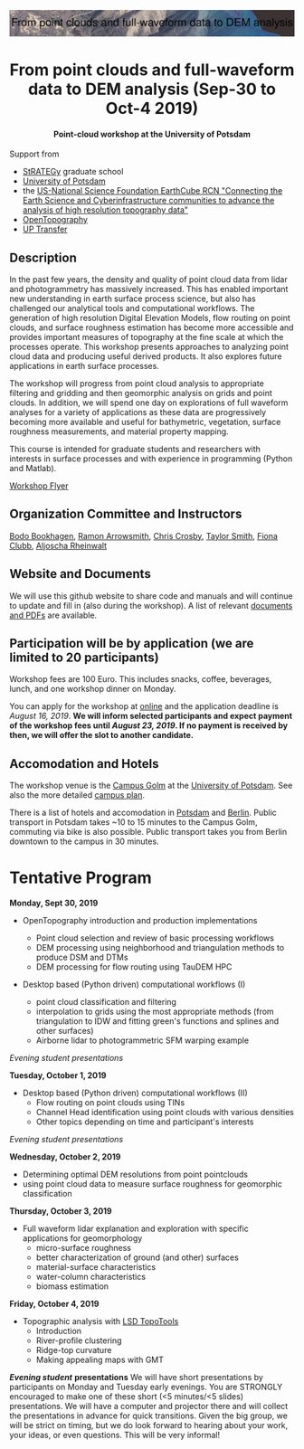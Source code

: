 ![PointCloudWorkshop-Oct2019](png/pozo_color_sca_label.png)

# <center>From point clouds and full-waveform data to DEM analysis (Sep-30 to Oct-4 2019) </center>
#### <center>Point-cloud workshop at the University of Potsdam</center>

Support from
- [StRATEGy](http://www.irtg-strategy.de/index/) graduate school
- [University of Potsdam](https://up-rs-esp.github.io/)
- the [US-National Science Foundation EarthCube RCN "Connecting the Earth Science and Cyberinfrastructure communities to advance the analysis of high resolution topography data"](https://www.nsf.gov/awardsearch/showAward?AWD_ID=1642611&HistoricalAwards=false)
- [OpenTopography](https://opentopography.org/)
- [UP Transfer](https://www.up-transfer.de/)

## Description
In the past few years, the density and quality of point cloud data from lidar and photogrammetry has massively increased. This has enabled important new understanding in earth surface process science, but also has challenged our analytical tools and computational workflows. The generation of high resolution Digital Elevation Models, flow routing on point clouds, and surface roughness estimation has become more accessible and provides important measures of topography at the fine scale at which the processes operate.  This workshop presents approaches to analyzing point cloud data and producing useful derived products. It also explores future applications in earth surface processes.

The workshop will progress from point cloud analysis to appropriate filtering and gridding and then geomorphic analysis on grids and point clouds. In addition, we will spend one day on explorations of full waveform analyses for a variety of applications as these data are progressively becoming more available and useful for bathymetric, vegetation, surface roughness measurements, and material property mapping.

This course is intended for graduate students and researchers with interests in surface processes and with experience in programming (Python and Matlab).

[Workshop Flyer](https://github.com/UP-RS-ESP/PointCloudWorkshop-Oct2019/raw/master/flyer_2019_webpage.pdf)

## Organization Committee and Instructors
[Bodo Bookhagen](https://bodobookhagen.github.io/), [Ramon Arrowsmith](https://www.public.asu.edu/~arrows/), [Chris Crosby](https://connect.unavco.org/display/per508132), [Taylor Smith](tasmith@uni-potsdam.de), [Fiona Clubb](https://fclubb.github.io/), [Aljoscha Rheinwalt](https://github.com/Rheinwalt)

## Website and Documents
We will use this github website to share code and manuals and will continue to update and fill in (also during the workshop).
A list of relevant [documents and PDFs](https://github.com/UP-RS-ESP/PointCloudWorkshop-Oct2019/tree/master/PDF) are available.

## Participation will be by application (we are limited to 20 participants)
Workshop fees are 100 Euro. This includes snacks, coffee, beverages, lunch, and one workshop dinner on Monday.

You can apply for the workshop at [online](http://tiny.cc/ivg89y) and the application deadline is *August 16, 2019*. **We will inform selected participants and expect payment of the workshop fees until *August 23, 2019*. If no payment is received by then, we will offer the slot to another candidate.**

## Accomodation and Hotels
The workshop venue is the [Campus Golm](https://www.google.com/search?tbm=lcl&ei=wI85XYfFE4rRwAKr2DE&q=Karl-Liebknecht-Stra%C3%9Fe+24-25%2C+14476+Potsdam&oq=Karl-Liebknecht-Stra%C3%9Fe+24-25%2C+14476+Potsdam&gs_l=psy-ab.3..38l3.131238.133490.0.134023.2.2.0.0.0.0.87.166.2.2.0....0...1c.1.64.psy-ab..0.1.86....0.n0oBY4Efq_Q#rlfi=hd:;si:11329416506967667491;mv:!1m2!1d52.40871997731902!2d12.974945031694851!2m2!1d52.40836002268096!2d12.974354968305148!3m12!1m3!1d339.6918546312415!2d12.974649999999999!3d52.408539999999995!2m3!1f0!2f0!3f0!3m2!1i1865!2i1715!4f13.1) at the [University of Potsdam](https://www.uni-potsdam.de/en/index.html). See also the more detailed [campus plan](https://www.uni-potsdam.de/db/zeik-portal/gm/lageplan-up.php?komplex=2).

There is a list of hotels and accomodation in [Potsdam](LINK) and [Berlin](LINK). Public transport in Potsdam takes ~10 to 15 minutes to the Campus Golm, commuting via bike is also possible. Public transport takes you from Berlin downtown to the campus in 30 minutes.

# Tentative Program
**Monday, Sept 30, 2019**
- OpenTopography introduction and production implementations
  - Point cloud selection and review of basic processing workflows
  - DEM processing using neighborhood and triangulation methods to produce DSM and DTMs
  - DEM processing for flow routing using TauDEM HPC

- Desktop based (Python driven) computational workflows (I)
  - point cloud classification and filtering
  - interpolation to grids using the most appropriate methods (from triangulation to IDW and fitting green's functions and splines and other surfaces)
  - Airborne lidar to photogrammetric SFM warping example

*Evening student presentations*


**Tuesday, October 1, 2019**
- Desktop based (Python driven) computational workflows (II)
  - Flow routing on point clouds using TINs
  - Channel Head identification using point clouds with various densities
  - Other topics depending on time and participant's interests

*Evening student presentations*


**Wednesday, October 2, 2019**
- Determining optimal DEM resolutions from point pointclouds
- using point cloud data to measure surface roughness for geomorphic classification


**Thursday, October 3, 2019**
- Full waveform lidar explanation and exploration with specific applications for geomorphology
   - micro-surface roughness
   - better characterization of ground (and other) surfaces
   - material-surface characteristics
   - water-column characteristics
   - biomass estimation


**Friday, October 4, 2019**
- Topographic analysis with [LSD TopoTools](https://lsdtopotools.github.io/)
  - Introduction
  - River-profile clustering
  - Ridge-top curvature
  - Making appealing maps with GMT

***Evening student*** **presentations**
We will have short presentations by participants on Monday and Tuesday early evenings. You are STRONGLY encouraged to make one of these short (<5 minutes/<5 slides) presentations. We will have a computer and projector there and will collect the presentations in advance for quick transitions. Given the big group, we will be strict on timing, but we do look forward to hearing about your work, your ideas, or even questions. This will be very informal!
